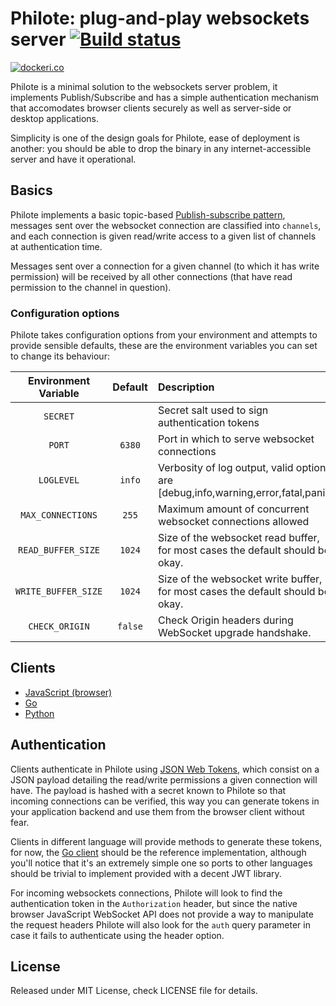 # Philote:  plug-and-play websockets server [![Build status](https://travis-ci.org/dimonzozo/philote.svg)](https://travis-ci.org/dimonzozo/philote)

[![dockeri.co](https://dockeri.co/image/dimonzozo/philote)](https://hub.docker.com/r/dimonzozo/philote)

Philote is a minimal solution to the websockets server problem, it implements Publish/Subscribe and has a simple authentication mechanism that accomodates browser clients securely as well as server-side or desktop applications.

Simplicity is one of the design goals for Philote, ease of deployment is another: you should be able to drop the binary in any internet-accessible server and have it operational.

## Basics

Philote implements a basic topic-based [Publish-subscribe pattern](https://en.wikipedia.org/wiki/Publish%E2%80%93subscribe_pattern), messages sent over the websocket connection are classified into `channels`, and each connection is given read/write access to a given list of channels at authentication time.

Messages sent over a connection for a given channel (to which it has write permission) will be received by all other connections (that have read permission to the channel in question).

### Configuration options

Philote takes configuration options from your environment and attempts to provide sensible defaults, these are the environment variables you can set to change its behaviour:

| Environment Variable    | Default                   | Description                                                                                                        |
|:-----------------------:|:-------------------------:|:-------------------------------------------------------------------------------------------------------------------|
| `SECRET`                | ` `                       | Secret salt used to sign authentication tokens                                                                     |
| `PORT`                  | `6380`                    | Port in which to serve websocket connections                                                                       |
| `LOGLEVEL`              | `info`                    | Verbosity of log output, valid options are [debug,info,warning,error,fatal,panic]                                  |
| `MAX_CONNECTIONS`       | `255`                     | Maximum amount of concurrent websocket connections allowed                                                         |
| `READ_BUFFER_SIZE`      | `1024`                    | Size of the websocket read buffer, for most cases the default should be okay.                                      |
| `WRITE_BUFFER_SIZE`     | `1024`                    | Size of the websocket write buffer, for most cases the default should be okay.                                     |
| `CHECK_ORIGIN`          | `false`                   | Check Origin headers during WebSocket upgrade handshake.                                                           |

## Clients

* [JavaScript (browser)](https://github.com/pote/philote-js)
* [Go](https://github.com/pote/philote-go)
* [Python](https://github.com/taibende/pyphilote)

## Authentication

Clients authenticate in Philote using [JSON Web Tokens](https://jwt.io), which consist on a JSON payload detailing the read/write permissions a given connection will have. The payload is hashed with a secret known to Philote so that incoming connections can be verified, this way you can generate tokens in your application backend and use them from the browser client without fear.

Clients in different language will provide methods to generate these tokens, for now, the [Go client](https://github.com/pote/philote-go/blob/master/token.go) should be the reference implementation, although you'll notice that it's an extremely simple one so ports to other languages should be trivial to implement provided with a decent JWT library.

For incoming websockets connections, Philote will look to find the authentication token in the `Authorization` header, but since the native browser JavaScript WebSocket API does not provide a way to manipulate the request headers Philote will also look for the `auth` query parameter in case it fails to authenticate using the header option.

## License

Released under MIT License, check LICENSE file for details.
